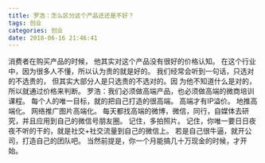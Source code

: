 ```yaml
---
title: 罗浩：怎么区分这个产品还还是不好？
tags: 创业
categories: 创业
date: 2018-06-16 21:46:41
---
```


消费者在购买产品的时候，
他其实对这个产品没有很好的价格认知。
在这个行业中，因为很多人不懂，所以认为贵的就是好的。
我们经常会听到一句话，只选对的不选贵的，
但其实大部分人是只选贵的不选对的。因
为他不知道什么是对的，所以就通过价格来判断。
罗浩：我们必须做高端产品，也必须做高端的微商培训课程。
每个人的唯一目标，就的把自己打造的很高端。
高端才有IP溢价。
地推高端化。
网络推广图片高端化。
每天都找高端的微博，微信，同行，自媒体去研究，并且应用到自己的微信号朋友圈。
记住，多拍照片。
记住，你唯一要日日夜夜不听的干的，就是社交+社交流量到自己的微信上。
若是自己很牛逼，就开公司，打造自己的团队吧。
当然前提是，你一个月能搞几十万现金的时候，才开始。
